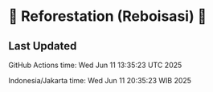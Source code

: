 
# 🌳 Reforestation (Reboisasi) 🌲

## Last Updated

GitHub Actions time: Wed Jun 11 13:35:23 UTC 2025

Indonesia/Jakarta time: Wed Jun 11 20:35:23 WIB 2025
